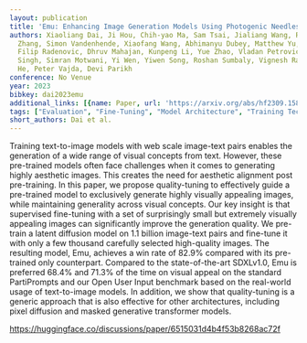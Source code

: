 ```yaml
---
layout: publication
title: 'Emu: Enhancing Image Generation Models Using Photogenic Needles In A Haystack'
authors: Xiaoliang Dai, Ji Hou, Chih-yao Ma, Sam Tsai, Jialiang Wang, Rui Wang, Peizhao
  Zhang, Simon Vandenhende, Xiaofang Wang, Abhimanyu Dubey, Matthew Yu, Abhishek Kadian,
  Filip Radenovic, Dhruv Mahajan, Kunpeng Li, Yue Zhao, Vladan Petrovic, Mitesh Kumar
  Singh, Simran Motwani, Yi Wen, Yiwen Song, Roshan Sumbaly, Vignesh Ramanathan, Zijian
  He, Peter Vajda, Devi Parikh
conference: No Venue
year: 2023
bibkey: dai2023emu
additional_links: [{name: Paper, url: 'https://arxiv.org/abs/hf2309.15807'}]
tags: ["Evaluation", "Fine-Tuning", "Model Architecture", "Training Techniques"]
short_authors: Dai et al.
---
```

Training text-to-image models with web scale image-text pairs enables the generation of a wide range of visual concepts from text. However, these pre-trained models often face challenges when it comes to generating highly aesthetic images. This creates the need for aesthetic alignment post pre-training. In this paper, we propose quality-tuning to effectively guide a pre-trained model to exclusively generate highly visually appealing images, while maintaining generality across visual concepts. Our key insight is that supervised fine-tuning with a set of surprisingly small but extremely visually appealing images can significantly improve the generation quality. We pre-train a latent diffusion model on 1.1 billion image-text pairs and fine-tune it with only a few thousand carefully selected high-quality images. The resulting model, Emu, achieves a win rate of 82.9% compared with its pre-trained only counterpart. Compared to the state-of-the-art SDXLv1.0, Emu is preferred 68.4% and 71.3% of the time on visual appeal on the standard PartiPrompts and our Open User Input benchmark based on the real-world usage of text-to-image models. In addition, we show that quality-tuning is a generic approach that is also effective for other architectures, including pixel diffusion and masked generative transformer models.

https://huggingface.co/discussions/paper/6515031d4b4f53b8268ac72f